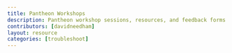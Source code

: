 ```yaml
---
title: Pantheon Workshops
description: Pantheon workshop sessions, resources, and feedback forms.
contributors: [davidneedham]
layout: resource
categories: [troubleshoot]
---
```


<ResourceSelector />